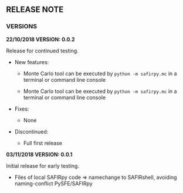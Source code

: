 ## RELEASE NOTE

### VERSIONS

**22/10/2018 VERSION: 0.0.2**

Release for continued testing.

- New features:

    - Monte Carlo tool can be executed by `python -m safirpy.mc` in a terminal or command line console

    - Monte Carlo tool can be executed by `python -m safirpy.mc` in a terminal or command line console

- Fixes:

    - None

- Discontinued:

    - Full first release


**03/11/2018 VERSION: 0.0.1**

Initial release for early testing.

- Files of local SAFIRpy code => namechange to SAFIRshell, avoiding naming-conflict PySFE/SAFIRpy